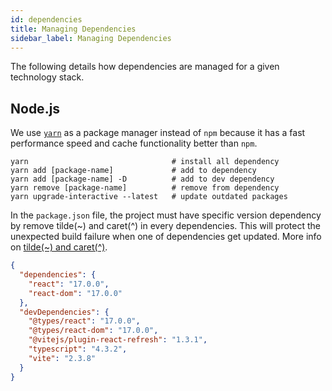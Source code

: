```yaml
---
id: dependencies
title: Managing Dependencies
sidebar_label: Managing Dependencies
---
```


The following details how dependencies are managed for a given technology stack.

## Node.js

We use [`yarn`](https://yarnpkg.com/) as a package manager instead of `npm` because it has a fast performance speed and cache functionality better than `npm`.

```shell
yarn                                # install all dependency
yarn add [package-name]             # add to dependency
yarn add [package-name] -D          # add to dev dependency
yarn remove [package-name]          # remove from dependency
yarn upgrade-interactive --latest   # update outdated packages
```

In the `package.json` file, the project must have specific version dependency by remove tilde(~) and caret(^) in every dependencies. This will protect the unexpected build failure when one of dependencies get updated. More info on [tilde(~) and caret(^)](https://stackoverflow.com/q/22343224).

```json title="package.json"
{
  "dependencies": {
    "react": "17.0.0",
    "react-dom": "17.0.0"
  },
  "devDependencies": {
    "@types/react": "17.0.0",
    "@types/react-dom": "17.0.0",
    "@vitejs/plugin-react-refresh": "1.3.1",
    "typescript": "4.3.2",
    "vite": "2.3.8"
  }
}
```
